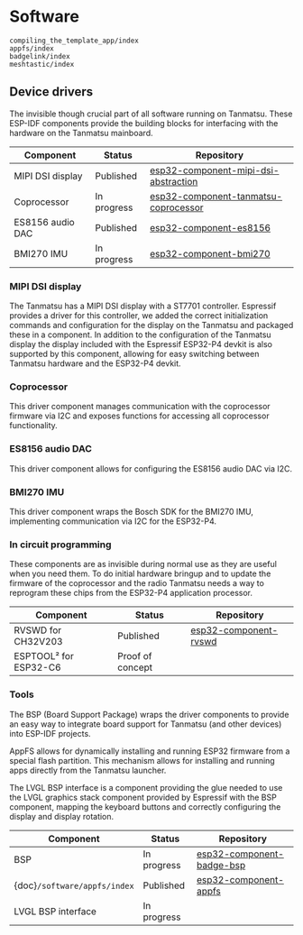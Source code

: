 # Software

```{toctree}
compiling_the_template_app/index
appfs/index
badgelink/index
meshtastic/index
```

## Device drivers

The invisible though crucial part of all software running on Tanmatsu. These ESP-IDF components provide  the building blocks for interfacing with the hardware on the Tanmatsu mainboard.

| Component                     | Status                 | Repository                                                                                                              |
|-------------------------------|------------------------|-------------------------------------------------------------------------------------------------------------------------|
| MIPI DSI display              | Published              | [esp32-component-mipi-dsi-abstraction](https://github.com/Nicolai-Electronics/esp32-component-mipi-dsi-abstraction)     |
| Coprocessor                   | In progress            | [esp32-component-tanmatsu-coprocessor](https://github.com/Nicolai-Electronics/esp32-component-tanmatsu-coprocessor)     |
| ES8156 audio DAC              | Published              | [esp32-component-es8156](https://github.com/Nicolai-Electronics/esp32-component-es8156)                                 |
| BMI270 IMU                    | In progress            | [esp32-component-bmi270](https://github.com/Nicolai-Electronics/esp32-component-bmi270)                                 |

### MIPI DSI display

The Tanmatsu has a MIPI DSI display with a ST7701 controller. Espressif provides a driver for this controller, we added the correct initialization commands and configuration for the display on the Tanmatsu and packaged these in a component. In addition to the configuration of the Tanmatsu display the display included with the Espressif ESP32-P4 devkit is also supported by this component, allowing for easy switching between Tanmatsu hardware and the ESP32-P4 devkit.

### Coprocessor

This driver component manages communication with the coprocessor firmware via I2C and exposes functions for accessing all coprocessor functionality.

### ES8156 audio DAC

This driver component allows for configuring the ES8156 audio DAC via I2C.

### BMI270 IMU

This driver component wraps the Bosch SDK for the BMI270 IMU, implementing communication via I2C for the ESP32-P4.

### In circuit programming

These components are as invisible during normal use as they are useful when you need them. To do initial hardware bringup and to update the firmware of the coprocessor and the radio Tanmatsu needs a way to reprogram these chips from the ESP32-P4 application processor.

| Component                     | Status                 | Repository                                                                                                              |
|-------------------------------|------------------------|-------------------------------------------------------------------------------------------------------------------------|
| RVSWD for CH32V203            | Published              | [esp32-component-rvswd](https://github.com/Nicolai-Electronics/esp32-component-rvswd)                                   |
| ESPTOOL² for ESP32-C6         | Proof of concept       |                                                                                                                         |

### Tools

The BSP (Board Support Package) wraps the driver components to provide an easy way to integrate board support for Tanmatsu (and other devices) into ESP-IDF projects.

AppFS allows for dynamically installing and running ESP32 firmware from a special flash partition. This mechanism allows for installing and running apps directly from the Tanmatsu launcher.

The LVGL BSP interface is a component providing the glue needed to use the LVGL graphics stack component provided by Espressif with the BSP component, mapping the keyboard buttons and correctly configuring the display and display rotation.

| Component                     | Status                 | Repository                                                                                                              |
|-------------------------------|------------------------|-------------------------------------------------------------------------------------------------------------------------|
| BSP                           | In progress            | [esp32-component-badge-bsp](https://github.com/badgeteam/esp32-component-badge-bsp)                                     |
| {doc}`/software/appfs/index`  | Published              | [esp32-component-appfs](https://github.com/badgeteam/esp32-component-appfs)                                             |
| LVGL BSP interface            | In progress            |                                                                                                                         |